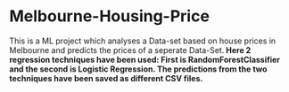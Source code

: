 # Melbourne-Housing-Price
This is a ML project which analyses a Data-set based on house prices in Melbourne and predicts the prices of a seperate Data-Set.<b>
Here 2 regression techniques have been used:<b>
First is RandomForestClassifier and the second is Logistic Regression.<b>
The predictions from the two techniques have been saved as different CSV files.
